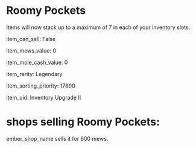 # Roomy Pockets

Items will now stack up to a maximum of 7 in each of your inventory slots.

item_can_sell: False

item_mews_value: 0

item_mole_cash_value: 0

item_rarity: Legendary

item_sorting_priority: 17800

item_uid: Inventory Upgrade II

# shops selling Roomy Pockets:

ember_shop_name sells it for 600 mews.